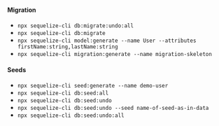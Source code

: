 #### Migration
- `npx sequelize-cli db:migrate:undo:all`
- `npx sequelize-cli db:migrate`
- `npx sequelize-cli model:generate --name User --attributes firstName:string,lastName:string`
- `npx sequelize-cli migration:generate --name migration-skeleton`

#### Seeds
- `npx sequelize-cli seed:generate --name demo-user`
- `npx sequelize-cli db:seed:all`
- `npx sequelize-cli db:seed:undo`
- `npx sequelize-cli db:seed:undo --seed name-of-seed-as-in-data`
- `npx sequelize-cli db:seed:undo:all`


